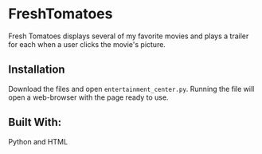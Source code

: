 # FreshTomatoes
Fresh Tomatoes displays several of my favorite movies and plays a trailer for each when a user clicks the movie's picture.

## Installation
Download the files and open `entertainment_center.py`. Running the file will open a web-browser with the page ready to use.

## Built With:
Python and HTML
